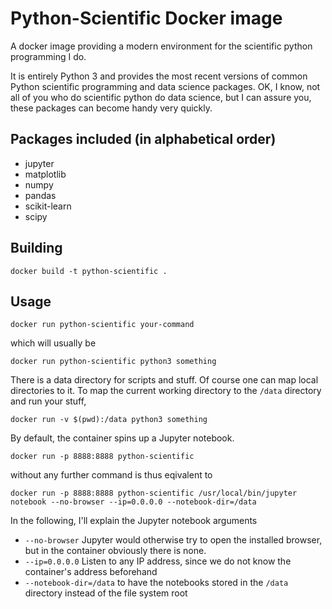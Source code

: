# Python-Scientific Docker image

A docker image providing a modern environment for the scientific python
programming I do.

It is entirely Python 3 and provides the most recent versions of common
Python scientific programming and data science packages. OK, I know,
not all of you who do scientific python do data science, but I can
assure you, these packages can become handy very quickly.

## Packages included (in alphabetical order)

- jupyter
- matplotlib
- numpy
- pandas
- scikit-learn
- scipy

## Building

```
docker build -t python-scientific .
```

## Usage

```
docker run python-scientific your-command
```

which will usually be

```
docker run python-scientific python3 something
```

There is a data directory for scripts and stuff. Of course one can map
local directories to it. To map the current working directory to the
``/data`` directory and run your stuff,

```
docker run -v $(pwd):/data python3 something
```

By default, the container spins up a Jupyter notebook.

```
docker run -p 8888:8888 python-scientific
```

without any further command is thus eqivalent to

```
docker run -p 8888:8888 python-scientific /usr/local/bin/jupyter notebook --no-browser --ip=0.0.0.0 --notebook-dir=/data
```

In the following, I'll explain the Jupyter notebook arguments

- ``--no-browser`` Jupyter would otherwise try to open the installed
  browser, but in the container obviously there is none.
- ``--ip=0.0.0.0`` Listen to any IP address, since we do not know the
  container's address beforehand
- ``--notebook-dir=/data`` to have the notebooks stored in the ``/data``
  directory instead of the file system root

